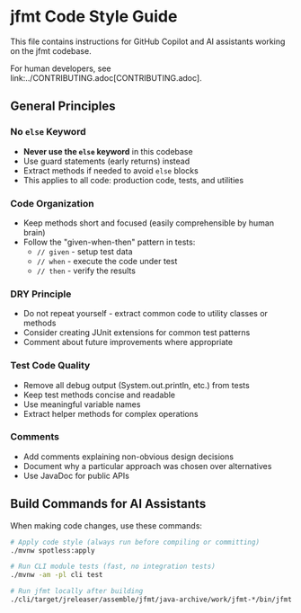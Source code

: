 # jfmt Code Style Guide

This file contains instructions for GitHub Copilot and AI assistants working on the jfmt codebase.

For human developers, see link:../CONTRIBUTING.adoc[CONTRIBUTING.adoc].

## General Principles

### No `else` Keyword
- **Never use the `else` keyword** in this codebase
- Use guard statements (early returns) instead
- Extract methods if needed to avoid `else` blocks
- This applies to all code: production code, tests, and utilities

### Code Organization
- Keep methods short and focused (easily comprehensible by human brain)
- Follow the "given-when-then" pattern in tests:
  - `// given` - setup test data
  - `// when` - execute the code under test
  - `// then` - verify the results

### DRY Principle
- Do not repeat yourself - extract common code to utility classes or methods
- Consider creating JUnit extensions for common test patterns
- Comment about future improvements where appropriate

### Test Code Quality
- Remove all debug output (System.out.println, etc.) from tests
- Keep test methods concise and readable
- Use meaningful variable names
- Extract helper methods for complex operations

### Comments
- Add comments explaining non-obvious design decisions
- Document why a particular approach was chosen over alternatives
- Use JavaDoc for public APIs

## Build Commands for AI Assistants

When making code changes, use these commands:

```bash
# Apply code style (always run before compiling or committing)
./mvnw spotless:apply

# Run CLI module tests (fast, no integration tests)
./mvnw -am -pl cli test

# Run jfmt locally after building
./cli/target/jreleaser/assemble/jfmt/java-archive/work/jfmt-*/bin/jfmt --help
```
